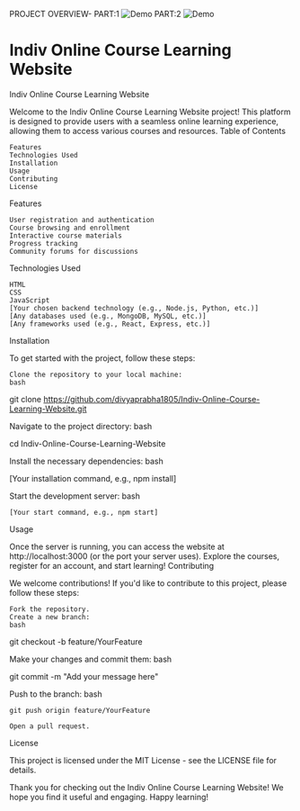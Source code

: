 PROJECT OVERVIEW-
PART:1
![Demo](https://github.com/divyaprabha1805/Indiv-Online-Course-Learning-Website/blob/main/indiv_part1.gif)
PART:2
![Demo](https://github.com/divyaprabha1805/Indiv-Online-Course-Learning-Website/blob/main/indiv_part-2.gif)
# Indiv Online Course Learning Website

Indiv Online Course Learning Website

Welcome to the Indiv Online Course Learning Website project! This platform is designed to provide users with a seamless online learning experience, allowing them to access various courses and resources.
Table of Contents

    Features
    Technologies Used
    Installation
    Usage
    Contributing
    License

Features

    User registration and authentication
    Course browsing and enrollment
    Interactive course materials
    Progress tracking
    Community forums for discussions

Technologies Used

    HTML
    CSS
    JavaScript
    [Your chosen backend technology (e.g., Node.js, Python, etc.)]
    [Any databases used (e.g., MongoDB, MySQL, etc.)]
    [Any frameworks used (e.g., React, Express, etc.)]

Installation

To get started with the project, follow these steps:

    Clone the repository to your local machine:
    bash

git clone https://github.com/divyaprabha1805/Indiv-Online-Course-Learning-Website.git

Navigate to the project directory:
bash

cd Indiv-Online-Course-Learning-Website

Install the necessary dependencies:
bash

[Your installation command, e.g., npm install]

Start the development server:
bash

    [Your start command, e.g., npm start]

Usage

Once the server is running, you can access the website at http://localhost:3000 (or the port your server uses). Explore the courses, register for an account, and start learning!
Contributing

We welcome contributions! If you'd like to contribute to this project, please follow these steps:

    Fork the repository.
    Create a new branch:
    bash

git checkout -b feature/YourFeature

Make your changes and commit them:
bash

git commit -m "Add your message here"

Push to the branch:
bash

    git push origin feature/YourFeature

    Open a pull request.

License

This project is licensed under the MIT License - see the LICENSE file for details.

Thank you for checking out the Indiv Online Course Learning Website! We hope you find it useful and engaging. Happy learning!


